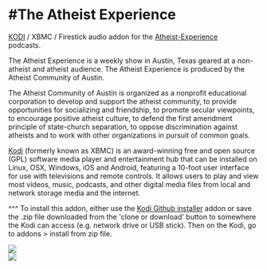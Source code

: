 #The Atheist Experience<br>
=============================

<a href="www.kodi.tv">KODI</a> / XBMC / Firestick audio addon for the <a href="http://www.atheist-experience.com/">Atheist-Experience</a><br> podcasts.<br>

The Atheist Experience is a weekly show in Austin, Texas geared at a non-atheist  and atheist audience. The Atheist Experience is produced by the Atheist Community of Austin.<br>

The Atheist Community of Austin is organized as a nonprofit educational corporation to develop and support the atheist community, to provide opportunities for socializing and friendship, to promote secular viewpoints, to encourage positive atheist culture, to defend the first amendment principle of state-church separation, to oppose discrimination against atheists and to work with other organizations in pursuit of common goals.<br>

<a href="www.kodi.tv">Kodi</a> (formerly known as XBMC) is an award-winning free and open source (GPL) software media player and entertainment hub that can be installed on Linux, OSX, Windows, iOS and Android, featuring a 10-foot user interface for use with televisions and remote controls. It allows users to play and view most videos, music, podcasts, and other digital media files from local and network storage media and the internet.<br>

^^^ To install this addon, either use the <a href="https://www.tvaddons.co/github-browser-kodi/">Kodi Github installer</a> addon or save the .zip file downloaded from the 'clone or download' button to somewhere the Kodi can access (e.g. network drive or USB stick). Then on the Kodi, go to addons > install from zip file.<br>

<a href="https://www.atheist-experience.com/"><img src="http://www.atheist-experience.com/images/aebanner3.jpg">
<br><a href="http://www.kodi.tv"><img src="https://kodi.tv/sites/default/files/page/field_image/about--devices.jpg">
